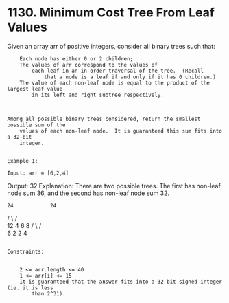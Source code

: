 # 1130. Minimum Cost Tree From Leaf Values

Given an array arr of positive integers, consider all binary trees such that:
    

    
        Each node has either 0 or 2 children;
        The values of arr correspond to the values of
            each leaf in an in-order traversal of the tree.  (Recall
                that a node is a leaf if and only if it has 0 children.)
        The value of each non-leaf node is equal to the product of the largest leaf value
            in its left and right subtree respectively.
        
    

    Among all possible binary trees considered, return the smallest possible sum of the
        values of each non-leaf node.  It is guaranteed this sum fits into a 32-bit
        integer.

     
    Example 1:

    Input: arr = [6,2,4]
Output: 32
Explanation:
There are two possible trees.  The first has non-leaf node sum 36, and the second has non-leaf node sum 32.

    24            24
   /  \          /  \
  12   4        6    8
 /  \               / \
6    2             2   4

     
    Constraints:

    
        2 <= arr.length <= 40
        1 <= arr[i] <= 15
        It is guaranteed that the answer fits into a 32-bit signed integer (ie. it is less
            than 2^31).